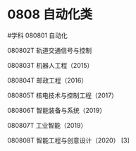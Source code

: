 # 0808 自动化类
#学科
080801 自动化

080802T 轨道交通信号与控制

080803T 机器人工程（2015）

080804T 邮政工程（2016）

080805T 核电技术与控制工程（2017）

080806T 智能装备与系统（2019）

080807T 工业智能（2019）

080808T 智能工程与创意设计（2020） [3]